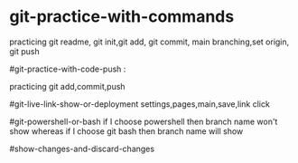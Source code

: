 ﻿# git-practice-with-commands

practicing git readme, git init,git add, git commit, main branching,set origin, git push

#git-practice-with-code-push :

practicing git add,commit,push

#git-live-link-show-or-deployment
settings,pages,main,save,link click

#git-powershell-or-bash
if I choose powershell then branch name won't show whereas if I choose git bash then branch name will show

#show-changes-and-discard-changes


